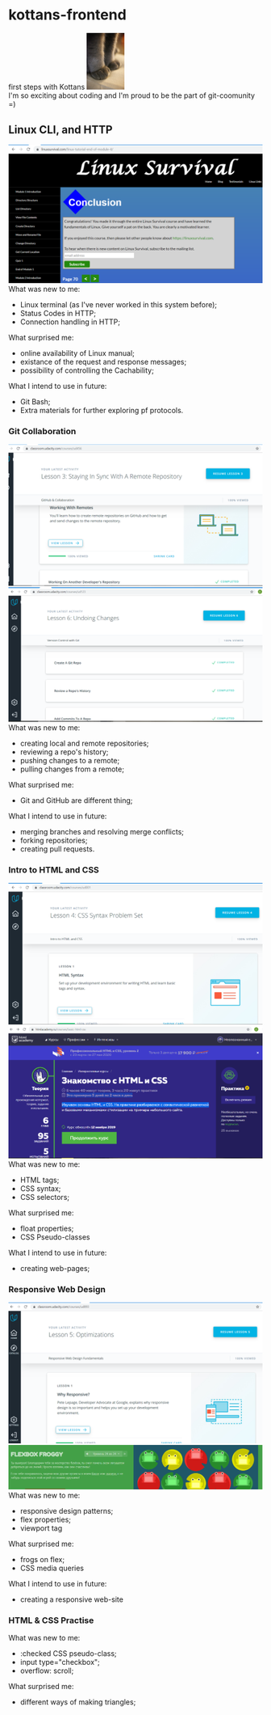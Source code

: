 # kottans-frontend
first steps with Kottans
<img src="https://github.com/chri911/kottans-frontend/blob/master/lapki.jpg" width="75">
<br>I'm so exciting about coding and I'm proud to be the part of git-coomunity =)
## Linux CLI, and HTTP
<img src=https://github.com/chri911/kottans-frontend/blob/master/task_linux_cli/linux_survival%20.PNG>
What was new to me:
<ul>
<li>Linux terminal (as I've never worked in this system before);</li>
<li>Status Codes in HTTP;</li>
<li>Connection handling in HTTP;</li>
</ul>
What surprised me:
<ul>
<li>online availability of Linux manual;</li>
<li>existance of the request and response messages;</li>
<li>possibility of controlling the Cachability;</li>
</ul>
What I intend to use in future:
<ul>
<li>Git Bash;</li>
<li>Extra materials for further exploring pf protocols.</li>
</ul>

### Git Collaboration

<img src="https://github.com/chri911/kottans-frontend/blob/master/task_git_collaboration/git_hub_and_collaboration.PNG">
<img src="https://github.com/chri911/kottans-frontend/blob/master/task_git_collaboration/Version_control.PNG">
What was new to me:
<ul>
<li>creating local and remote repositories;</li>
<li>reviewing a repo's history;</li>
<li>pushing changes to a remote;</li>
<li>pulling changes from a remote;</li>
</ul>
What surprised me:
<ul>
<li>Git and GitHub are different thing;</li>
</ul>
What I intend to use in future:
<ul>
<li>merging branches and resolving merge conflicts;</li>
<li>forking repositories;</li>
<li>creating pull requests.</li>
</ul>

### Intro to HTML and CSS
<img src="https://github.com/chri911/kottans-frontend/blob/master/task_html_css_intro/intro_to_html_and_css.PNG">
<img src="https://github.com/chri911/kottans-frontend/blob/master/task_html_css_intro/html-academy.PNG">
What was new to me:
<ul>
<li>HTML tags;</li>
<li>CSS syntax;</li>
<li>CSS selectors;</li>
</ul>
What surprised me:
<ul>
<li>float properties;</li>
<li>CSS Pseudo-classes</li>
</ul>
What I intend to use in future:
<ul>
<li>creating web-pages;</li>
</ul>

### Responsive Web Design

<img src="https://github.com/chri911/kottans-frontend/blob/master/task_responsive_web_design/responsive-web-design.PNG">
<img src="https://github.com/chri911/kottans-frontend/blob/master/task_responsive_web_design/flexbox-froggy.PNG">
What was new to me:
<ul>
<li>responsive design patterns;</li>
<li>flex properties;</li>
<li>viewport tag</li>
</ul>
What surprised me:
<ul>
<li>frogs on flex;</li>
<li>CSS media queries</li>
</ul>
What I intend to use in future:
<ul>
<li>creating a responsive web-site</li>
</ul>

### HTML & CSS Practise

What was new to me:
<ul>
<li>:checked CSS pseudo-class;</li>
<li>input type="checkbox";</li>
<li>overflow: scroll;</li>
</ul>
What surprised me:
<ul>
<li>different ways of making triangles;</li>
</ul>
